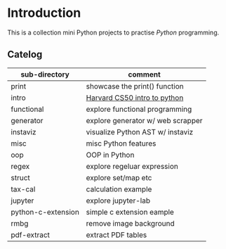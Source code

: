 # Introduction

This is a collection mini Python projects to practise *Python* programming.

## Catelog

| sub-directory      | comment                            |
| ------------------ | ---------------------------------- |
| print              | showcase the print() function      |
| intro              | [Harvard CS50 intro to python][1]  |
| functional         | explore functional programming     |
| generator          | explore generator w/ web scrapper  |
| instaviz           | visualize Python AST w/ instaviz   |
| misc               | misc Python features               |
| oop                | OOP in Python                      |
| regex              | explore regeluar expression        |
| struct             | explore set/map etc                |
| tax-cal            | calculation example                |
| jupyter            | explore jupyter-lab                |
| python-c-extension | simple c extension eample          |
| rmbg               | remove image background            |
| pdf-extract        | extract PDF tables                 |

[1]: https://www.youtube.com/watch?v=nLRL_NcnK-4
